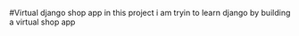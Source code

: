 #Virtual django shop app
in this project i am tryin to learn django by building a virtual shop app 
